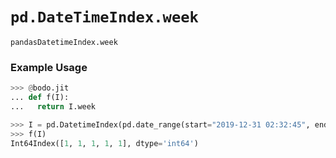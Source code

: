 # `pd.DateTimeIndex.week`

`pandasDatetimeIndex.week`

### Example Usage

```py
>>> @bodo.jit
... def f(I):
...   return I.week

>>> I = pd.DatetimeIndex(pd.date_range(start="2019-12-31 02:32:45", end="2020-01-01 19:12:05", periods=5))
>>> f(I)
Int64Index([1, 1, 1, 1, 1], dtype='int64')
```
